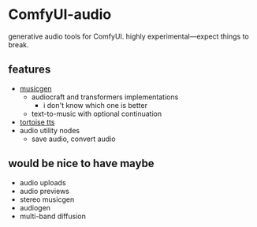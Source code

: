 # ComfyUI-audio

generative audio tools for ComfyUI. highly experimental&mdash;expect things to break.

## features
- [musicgen](https://facebookresearch.github.io/audiocraft/docs/MUSICGEN.html)
    - audiocraft and transformers implementations
        - i don't know which one is better
    - text-to-music with optional continuation
- [tortoise tts](https://github.com/neonbjb/tortoise-tts)
- audio utility nodes
    - save audio, convert audio

## would be nice to have maybe
- audio uploads
- audio previews
- stereo musicgen
- audiogen
- multi-band diffusion